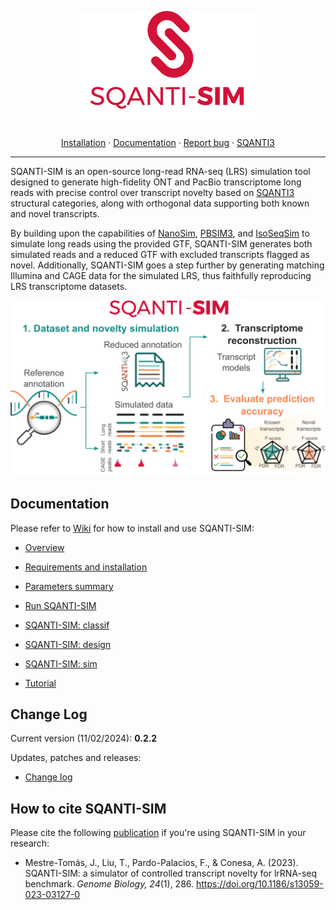 <p align="center">
  <img src="https://github.com/ConesaLab/SQANTI-SIM/blob/main/docs/SQANTI-SIM_logo.png" alt="" width="300">
</p>

<p align="center">
  <a href="https://github.com/ConesaLab/SQANTI-SIM/wiki/Requirements-and-installation">Installation</a>
  ·
  <a href="https://github.com/ConesaLab/SQANTI-SIM/wiki">Documentation</a>
  ·
  <a href="https://github.com/ConesaLab/SQANTI-SIM/issues">Report bug</a>
  ·
  <a href="https://github.com/ConesaLab/SQANTI3">SQANTI3</a>
</p>

***

SQANTI-SIM is an open-source long-read RNA-seq (LRS) simulation tool designed to generate high-fidelity ONT and PacBio transcriptome long reads with precise control over transcript novelty based on [SQANTI3](https://github.com/ConesaLab/SQANTI3) structural categories, along with  orthogonal data supporting both known and novel transcripts.

By building upon the capabilities of [NanoSim](https://github.com/bcgsc/NanoSim), [PBSIM3](https://github.com/yukiteruono/pbsim3), and [IsoSeqSim](https://github.com/yunhaowang/IsoSeqSim) to simulate long reads using the provided GTF, SQANTI-SIM generates both simulated reads and a reduced GTF with excluded transcripts flagged as novel. Additionally, SQANTI-SIM goes a step further by generating matching Illumina and CAGE data for the simulated LRS, thus faithfully reproducing LRS transcriptome datasets.

![small_workflow](https://github.com/ConesaLab/SQANTI-SIM/blob/main/docs/small_workflow.png)

## Documentation

Please refer to [Wiki](https://github.com/ConesaLab/SQANTI-SIM/wiki) for how to install and use SQANTI-SIM:

- [Overview](https://github.com/ConesaLab/SQANTI-SIM/wiki/Overview)

- [Requirements and installation](https://github.com/ConesaLab/SQANTI-SIM/wiki/Requirements-and-installation)

- [Parameters summary](https://github.com/ConesaLab/SQANTI-SIM/wiki/Parameters-summary)

- [Run SQANTI-SIM](https://github.com/ConesaLab/SQANTI-SIM/wiki/Run-SQANTI-SIM)

- [SQANTI-SIM: classif](https://github.com/ConesaLab/SQANTI-SIM/wiki/SQANTI-SIM:-classif)

- [SQANTI-SIM: design](https://github.com/ConesaLab/SQANTI-SIM/wiki/SQANTI-SIM:-design)

- [SQANTI-SIM: sim](https://github.com/ConesaLab/SQANTI-SIM/wiki/SQANTI-SIM:-sim)

- [Tutorial](https://github.com/ConesaLab/SQANTI-SIM/wiki/Tutorial)

## Change Log

Current version (11/02/2024): **0.2.2**

Updates, patches and releases:

- [Change log](https://github.com/ConesaLab/SQANTI-SIM/wiki/Change-Log)

## How to cite SQANTI-SIM

Please cite the following [publication](https://doi.org/10.1186/s13059-023-03127-0) if you're using SQANTI-SIM in your research:

- Mestre-Tomás, J., Liu, T., Pardo-Palacios, F., & Conesa, A. (2023). SQANTI-SIM: a simulator of controlled transcript novelty for lrRNA-seq benchmark. *Genome Biology, 24*(1), 286. https://doi.org/10.1186/s13059-023-03127-0
